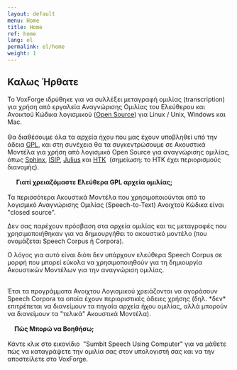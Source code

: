 ```yaml
---
layout: default
menu: Home
title: Home
ref: home
lang: el
permalink: el/home
weight: 1
---
```

Καλως Ήρθατε
------------

Το VoxForge ιδρύθηκε για να συλλέξει μεταγραφή ομιλίας (transcription)
για χρήση από εργαλεία Αναγνώρισης Ομιλίας του Ελεύθερου και Ανοικτού
Κώδικα λογισμικού ([Open Source]) για Linux / Unix, Windows και Mac.\
\
Θα διαθέσουμε όλα τα αρχεία ήχου που μας έχουν υποβληθεί υπό την άδεια
[GPL], και στη συνέχεια θα τα συγκεντρώσουμε σε Ακουστικά Μοντέλα για
χρήση από λογισμικό Open Source για αναγνώρισης ομιλίας, όπως [Sphinx],
[ISIP], [Julius] και [HTK]  (σημείωση: το HTK έχει περιορισμούς
διανομής).\
\
     **Γιατί χρειαζόμαστε Ελεύθερα GPL αρχεία ομιλίας;**\
\
Τα περισσότερα Ακουστικά Μοντέλα που χρησιμοποιούνται από το λογισμικό
Αναγνώρισης Ομιλίας (Speech-to-Text) Ανοιχτού Κώδικα είναι "closed
source".

Δεν σας παρέχουν πρόσβαση στα αρχεία ομιλίας και τις μεταγραφές που
χρησιμοποιήθηκαν για να δημιουργήθει το ακουστικό μοντέλο (που
ονομάζεται Speech Corpus ή Corpora).

Ο λόγος για αυτό είναι διότι δεν υπάρχουν ελεύθερα Speech Corpus σε
μορφή που μπορεί εύκολα να χρησιμοποιηθούν για τη δημιουργία Ακουστικών
Μοντέλων για την αναγνώριση ομιλίας.

\
Έτσι τα προγράμματα Ανοιχτου Λογισμικού χρειάζονται να αγοράσουν Speech
Corpora τα οποία έχουν περιοριστικές άδειες χρήσης (δηλ. \*δεν\*
επιτρέπεται να διανείμουν τα πηγαία αρχεία ήχου ομιλίας, αλλά μπορούν να
διανείμουν τα "τελικά" Ακουστικά Μοντέλα).\
\
    **Πώς Μπορώ να Βοηθήσω;**\
\
Κάντε κλικ στο εικονίδιο  "Sumbit Speech Using Computer" για να μάθετε
πώς να καταγράψετε την ομιλία σας στον υπολογιστή σας και να την
αποστείλετε στο VoxForge.

  [Open Source]: ../../home/docs/faq/faq/what-is-open-source-software
  [GPL]: ../../home/docs/faq/faq/what-is-gpl
  [Sphinx]: http://cmusphinx.sourceforge.net/html/cmusphinx.php
  [ISIP]: http://www.ece.msstate.edu/research/isip/projects/speech/index.html
  [Julius]: http://julius.sourceforge.jp/en_index.php?q=en/index.html
  [HTK]: http://htk.eng.cam.ac.uk/
